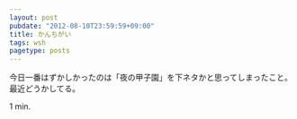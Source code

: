 ```yaml
---
layout: post
pubdate: "2012-08-10T23:59:59+09:00"
title: かんちがい
tags: wsh
pagetype: posts
---
```

今日一番はずかしかったのは「夜の甲子園」を下ネタかと思ってしまったこと。最近どうかしてる。

1 min.
